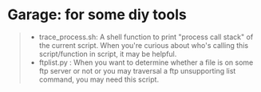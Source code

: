 # Garage: for some diy tools

> * trace_process.sh: A shell function to print "process call stack" of the current script. When you're curious about who's calling this script/function in script, it may be helpful.
> * ftplist.py : When you want to determine whether a file is on some ftp server or not or you may traversal a ftp unsupporting list command, you may need this script.
